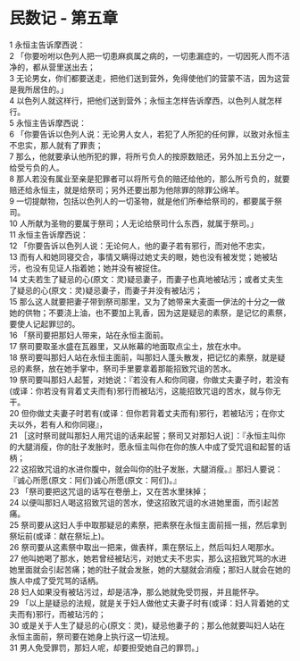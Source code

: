 # 民数记 - 第五章
  
 1 永恒主告诉摩西说：  
 2 「你要吩咐以色列人把一切患麻疯属之病的，一切患漏症的，一切因死人而不洁净的，都从营里送出去；  
 3 无论男女，你们都要送走，把他们送到营外，免得使他们的营蒙不洁，因为这营是我所居住的。」  
 4 以色列人就这样行，把他们送到营外；永恒主怎样告诉摩西，以色列人就怎样行。  
 5 永恒主告诉摩西说：  
 6 「你要告诉以色列人说：无论男人女人，若犯了人所犯的任何罪，以致对永恒主不忠实，那人就有了罪责；  
 7 那么，他就要承认他所犯的罪，将所亏负人的按原数赔还，另外加上五分之一，给受亏负的人。  
 8 那人若没有属业至亲是犯罪者可以将所亏负的赔还给他的，那么所亏负的，就要赔还给永恒主，就是给祭司；另外还要出那为他除罪的除罪公绵羊。  
 9 一切提献物，包括以色列人的一切圣物，就是他们所奉给祭司的，都要属于祭司。  
 10 人所献为圣物的要属于祭司；人无论给祭司什么东西，就属于祭司。」  
 11 永恒主告诉摩西说：  
 12 「你要告诉以色列人说：无论何人，他的妻子若有邪行，而对他不忠实，  
 13 而有人和她同寝交合，事情又瞒得过她丈夫的眼，她也没有被发觉；她被玷污，也没有见证人指着她；她并没有被捉住。  
 14 丈夫若生了疑忌的心(原文：灵)疑忌妻子，而妻子也真地被玷污；或者丈夫生了疑忌的心(原文：灵)疑忌妻子，而妻子并没有被玷污；  
 15 那么这人就要把妻子带到祭司那里，又为了她带来大麦面一伊法的十分之一做她的供物；不要浇上油，也不要加上乳香，因为这是疑忌的素祭，是记忆的素祭，要使人记起罪愆的。  
 16 「祭司要把那妇人带来，站在永恒主面前。  
 17 祭司要取圣水盛在瓦器里，又从帐幕的地面取点尘土，放在水中。  
 18 祭司要叫那妇人站在永恒主面前，叫那妇人蓬头散发，把记忆的素祭，就是疑忌的素祭，放在她手掌中，祭司手里要拿着那能招致咒诅的苦水。  
 19 祭司要叫那妇人起誓，对她说：『若没有人和你同寝，你做丈夫妻子时，若没有(或译：你若没有背着丈夫而有)邪行而被玷污，这能招致咒诅的苦水，就与你无干。  
 20 但你做丈夫妻子时若有(或译：但你若背着丈夫而有)邪行，若被玷污；在你丈夫以外，若有人和你同寝』，  
 21 ［这时祭司就叫那妇人用咒诅的话来起誓；祭司又对那妇人说］：『永恒主叫你的大腿消瘦，你的肚子发胀时，愿永恒主叫你在你的族人中成了受咒诅和起誓的话柄；  
 22 这招致咒诅的水进你腹中，就会叫你的肚子发胀，大腿消瘦。』那妇人要说：『诚心所愿(原文：阿们)诚心所愿(原文：阿们)。』  
 23 「祭司要把这咒诅的话写在卷册上，又在苦水里抹掉；  
 24 以便叫那妇人喝这招致咒诅的苦水，使这招致咒诅的水进她里面，而引起苦痛。  
 25 祭司要从这妇人手中取那疑忌的素祭，把素祭在永恒主面前摇一摇，然后拿到祭坛前(或译：献在祭坛上)。  
 26 祭司要从这素祭中取出一把来，做表样，熏在祭坛上，然后叫妇人喝那水。  
 27 他叫她喝了那水，她若曾经被玷污，对她丈夫不忠实，那么这招致咒骂的水进她里面就会引起苦痛；她的肚子就会发胀，她的大腿就会消瘦；那妇人就会在她的族人中成了受咒骂的话柄。  
 28 妇人如果没有被玷污过，却是洁净，那么她就免受罚报，并且能怀孕。  
 29 「以上是疑忌的法规，就是关于妇人做他丈夫妻子时有(或译：妇人背着她的丈夫而有)邪行，而被玷污的；  
 30 或是关于人生了疑忌的心(原文：灵)，疑忌他妻子的；那么他就要叫妇人站在永恒主面前，祭司要在她身上执行这一切法规。  
 31 男人免受罪罚，那妇人呢，却要担受她自己的罪罚。」